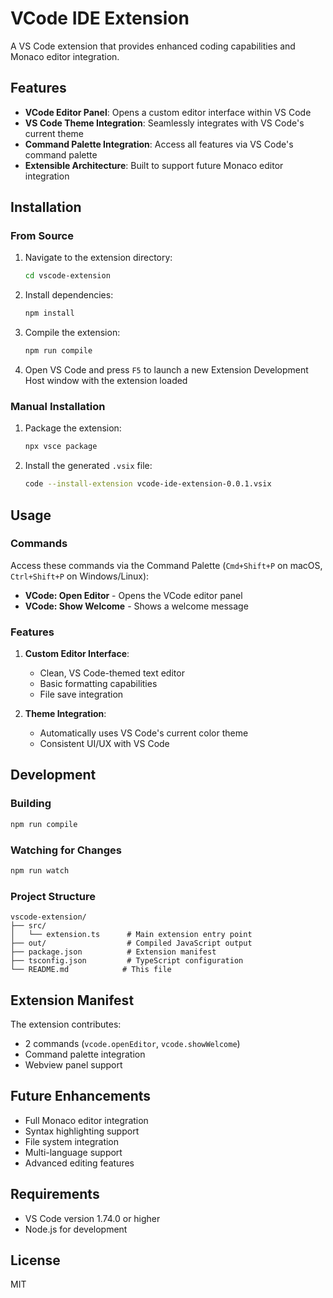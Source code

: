 # VCode IDE Extension

A VS Code extension that provides enhanced coding capabilities and Monaco editor integration.

## Features

- **VCode Editor Panel**: Opens a custom editor interface within VS Code
- **VS Code Theme Integration**: Seamlessly integrates with VS Code's current theme
- **Command Palette Integration**: Access all features via VS Code's command palette
- **Extensible Architecture**: Built to support future Monaco editor integration

## Installation

### From Source

1. Navigate to the extension directory:
   ```bash
   cd vscode-extension
   ```

2. Install dependencies:
   ```bash
   npm install
   ```

3. Compile the extension:
   ```bash
   npm run compile
   ```

4. Open VS Code and press `F5` to launch a new Extension Development Host window with the extension loaded

### Manual Installation

1. Package the extension:
   ```bash
   npx vsce package
   ```

2. Install the generated `.vsix` file:
   ```bash
   code --install-extension vcode-ide-extension-0.0.1.vsix
   ```

## Usage

### Commands

Access these commands via the Command Palette (`Cmd+Shift+P` on macOS, `Ctrl+Shift+P` on Windows/Linux):

- **VCode: Open Editor** - Opens the VCode editor panel
- **VCode: Show Welcome** - Shows a welcome message

### Features

1. **Custom Editor Interface**: 
   - Clean, VS Code-themed text editor
   - Basic formatting capabilities
   - File save integration

2. **Theme Integration**:
   - Automatically uses VS Code's current color theme
   - Consistent UI/UX with VS Code

## Development

### Building

```bash
npm run compile
```

### Watching for Changes

```bash
npm run watch
```

### Project Structure

```
vscode-extension/
├── src/
│   └── extension.ts      # Main extension entry point
├── out/                  # Compiled JavaScript output
├── package.json          # Extension manifest
├── tsconfig.json         # TypeScript configuration
└── README.md            # This file
```

## Extension Manifest

The extension contributes:

- 2 commands (`vcode.openEditor`, `vcode.showWelcome`)
- Command palette integration
- Webview panel support

## Future Enhancements

- Full Monaco editor integration
- Syntax highlighting support
- File system integration
- Multi-language support
- Advanced editing features

## Requirements

- VS Code version 1.74.0 or higher
- Node.js for development

## License

MIT